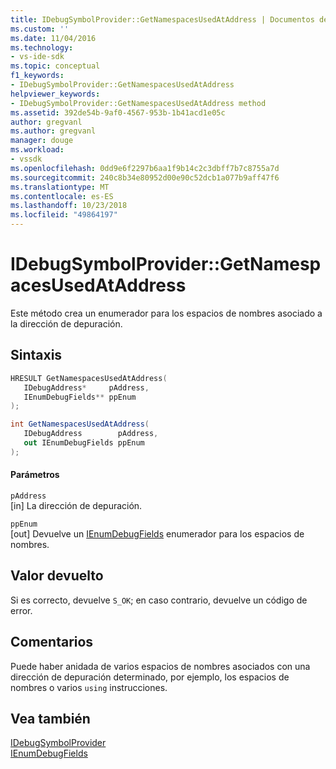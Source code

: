 ```yaml
---
title: IDebugSymbolProvider::GetNamespacesUsedAtAddress | Documentos de Microsoft
ms.custom: ''
ms.date: 11/04/2016
ms.technology:
- vs-ide-sdk
ms.topic: conceptual
f1_keywords:
- IDebugSymbolProvider::GetNamespacesUsedAtAddress
helpviewer_keywords:
- IDebugSymbolProvider::GetNamespacesUsedAtAddress method
ms.assetid: 392de54b-9af0-4567-953b-1b41acd1e05c
author: gregvanl
ms.author: gregvanl
manager: douge
ms.workload:
- vssdk
ms.openlocfilehash: 0dd9e6f2297b6aa1f9b14c2c3dbff7b7c8755a7d
ms.sourcegitcommit: 240c8b34e80952d00e90c52dcb1a077b9aff47f6
ms.translationtype: MT
ms.contentlocale: es-ES
ms.lasthandoff: 10/23/2018
ms.locfileid: "49864197"
---
```

# <a name="idebugsymbolprovidergetnamespacesusedataddress"></a>IDebugSymbolProvider::GetNamespacesUsedAtAddress
Este método crea un enumerador para los espacios de nombres asociado a la dirección de depuración.  
  
## <a name="syntax"></a>Sintaxis  
  
```cpp  
HRESULT GetNamespacesUsedAtAddress(   
   IDebugAddress*     pAddress,  
   IEnumDebugFields** ppEnum  
);  
```  
  
```csharp  
int GetNamespacesUsedAtAddress(  
   IDebugAddress        pAddress,  
   out IEnumDebugFields ppEnum  
);  
```  
  
#### <a name="parameters"></a>Parámetros  
 `pAddress`  
 [in] La dirección de depuración.  
  
 `ppEnum`  
 [out] Devuelve un [IEnumDebugFields](../../../extensibility/debugger/reference/ienumdebugfields.md) enumerador para los espacios de nombres.  
  
## <a name="return-value"></a>Valor devuelto  
 Si es correcto, devuelve `S_OK`; en caso contrario, devuelve un código de error.  
  
## <a name="remarks"></a>Comentarios  
 Puede haber anidada de varios espacios de nombres asociados con una dirección de depuración determinado, por ejemplo, los espacios de nombres o varios `using` instrucciones.  
  
## <a name="see-also"></a>Vea también  
 [IDebugSymbolProvider](../../../extensibility/debugger/reference/idebugsymbolprovider.md)   
 [IEnumDebugFields](../../../extensibility/debugger/reference/ienumdebugfields.md)